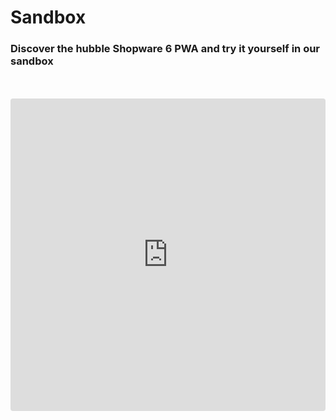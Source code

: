 # Sandbox

### Discover the hubble Shopware 6 PWA and try it yourself in our sandbox
<br>
<br>

<iframe src="https://codesandbox.io/embed/hubblecommerce-shopware-6-pwa-demo-d726lz?fontsize=14&hidenavigation=1&theme=dark"
style="width:100%; height:500px; border:0; border-radius: 4px; overflow:hidden;"
title="hubblecommerce Shopware 6 PWA Demo"
allow="accelerometer; ambient-light-sensor; camera; encrypted-media; geolocation; gyroscope; hid; microphone; midi; payment; usb; vr; xr-spatial-tracking"
sandbox="allow-forms allow-modals allow-popups allow-presentation allow-same-origin allow-scripts"
></iframe>